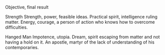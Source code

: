 Objective, final result

Strength
Strength, power, feasible ideas.
Practical spirit, intelligence ruling matter.
Energy, courage, a person of action who knows how to overcome difficulties.

Hanged Man
Impotence, utopia.
Dream, spirit escaping from matter and not having a hold on it.
An apostle, martyr of the lack of understanding of his contemporaries.
